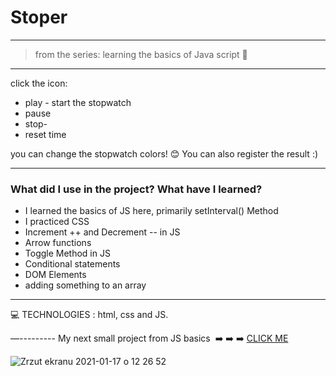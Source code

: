 <h1> Stoper </h1>

-------------
>from the series: learning the basics of Java script  :muscle:

----


click the icon:
* play - start the stopwatch
* pause 
* stop-
* reset 
time

you can change the stopwatch colors! :blush:
You can also register the result :)

-------

<h3>What did I use in the project? What have I learned?</h3>

* I learned the basics of JS here, primarily setInterval() Method
* I practiced CSS
* Increment ++ and Decrement -- in JS
* Arrow  functions
* Toggle Method in JS
* Conditional statements
* DOM Elements 
* adding something to an array



-----


:computer: TECHNOLOGIES : html, css and JS.

—---------
My next small project from JS basics  :arrow_right: :arrow_right: :arrow_right: [CLICK ME ](https://github.com/martynakil/form_validation)


 

![Zrzut ekranu 2021-01-17 o 12 26 52](https://user-images.githubusercontent.com/59742201/104839089-497f2800-58bf-11eb-8299-748f2a48ee0a.png)
